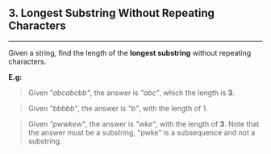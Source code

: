## 3. Longest Substring Without Repeating Characters

---
Given a string, find the length of the **longest substring** without repeating characters.

**E.g:**

>Given *"abcabcbb"*, the answer is *"abc"*, which the length is **3**.

>Given *"bbbbb"*, the answer is *"b"*, with the length of 1.

>Given *"pwwkew"*, the answer is *"wke"*, with the length of **3**.  Note that the answer must be a substring, "pwke" is a subsequence and not a substring.
